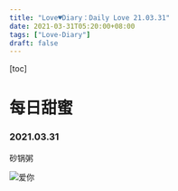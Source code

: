 ```yaml
---
title: "Love♥Diary：Daily Love 21.03.31"
date: 2021-03-31T05:20:00+08:00
tags: ["Love-Diary"]
draft: false
---
```


[toc]

# 每日甜蜜

### 2021.03.31

砂锅粥

![爱你](https://mylovelyella-1304535408.cos.ap-guangzhou.myqcloud.com/blog/public/2021_03_30_%E7%A0%82%E9%94%85%E7%B2%A5.jpg)



